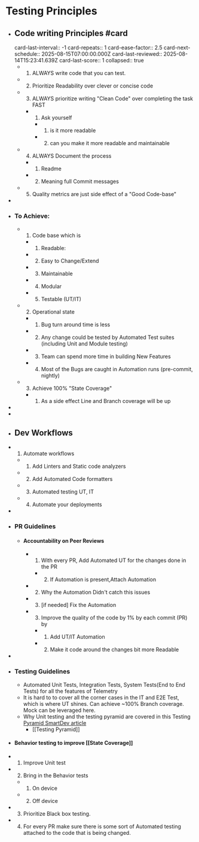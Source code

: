 # Testing Principles
- ## Code writing Principles #card
  card-last-interval:: -1
  card-repeats:: 1
  card-ease-factor:: 2.5
  card-next-schedule:: 2025-08-15T07:00:00.000Z
  card-last-reviewed:: 2025-08-14T15:23:41.639Z
  card-last-score:: 1
  collapsed:: true
	- 1. ALWAYS write code that you can test.
	- 2. Prioritize Readability over clever or concise code
	- 3. ALWAYS prioritize writing "Clean Code" over completing the task FAST
		- 1. Ask yourself
			- 1. is it more readable
			- 2. can you make it more readable and maintainable
	- 4. ALWAYS Document the process
		- 1. Readme
		- 2. Meaning full Commit messages
	- 5. Quality metrics are just side effect of a "Good Code-base"
-
- ### To Achieve:
	- 1. Code base which is
		- 1. Readable:
		- 2. Easy to Change/Extend
		- 3. Maintainable
		- 4. Modular
		- 5. Testable (UT/IT)
	- 2. Operational state
		- 1. Bug turn around time is less
		- 2. Any change could be tested by Automated Test suites (including Unit and Module testing)
		- 3. Team can spend more time in building New Features
		- 4. Most of the Bugs are caught in Automation runs (pre-commit, nightly)
	- 3. Achieve 100% "State Coverage"
		- 1. As a side effect Line and Branch coverage will be up
-
-
- ## Dev Workflows
- 1. Automate workflows
	- 1. Add Linters and Static code analyzers
	- 2. Add Automated Code formatters
	- 3. Automated testing UT, IT
	- 4. Automate your deployments
-
- ### PR Guidelines
	- #### Accountability on Peer Reviews
		- 1. With every PR, Add Automated UT for the changes done in the PR
			- 2. If Automation is present,Attach Automation
		- 2. Why the Automation Didn't catch this issues
		- 3. [if needed] Fix the Automation
		- 3. Improve the quality of the code by 1% by each commit (PR) by
			- 1. Add UT/IT Automation
			- 2. Make it code around the changes bit more Readable
-
- ### Testing Guidelines
	- Automated Unit Tests, Integration Tests, System Tests(End to End Tests) for all the features of Telemetry
	- It is hard to to cover all the corner cases in the IT and E2E Test, which is where UT shines. Can achieve ~100% Branch coverage. Mock can be leveraged here.
	- Why Unit testing and the testing pyramid are covered in this Testing [Pyramid SmartDev article](https://wiki.cisco.com/display/SMARTDEV/Testing+Pyramid)
		- [[Testing Pyramid]]
- #### Behavior testing to improve [[State Coverage]]
- 1. Improve Unit test
- 2. Bring in the Behavior tests
	- 1. On device
	- 2. Off device
- 3. Prioritize Black box testing.
- 4. For every PR make sure there is some sort of Automated testing attached to the code that is being changed.